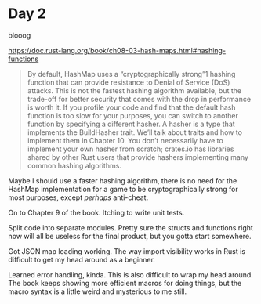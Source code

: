 # Day 2

blooog

https://doc.rust-lang.org/book/ch08-03-hash-maps.html#hashing-functions

> By default, HashMap uses a “cryptographically strong”1 hashing function that can provide resistance to Denial of Service (DoS) attacks. This is not the fastest hashing algorithm available, but the trade-off for better security that comes with the drop in performance is worth it. If you profile your code and find that the default hash function is too slow for your purposes, you can switch to another function by specifying a different hasher. A hasher is a type that implements the BuildHasher trait. We’ll talk about traits and how to implement them in Chapter 10. You don’t necessarily have to implement your own hasher from scratch; crates.io has libraries shared by other Rust users that provide hashers implementing many common hashing algorithms.

Maybe I should use a faster hashing algorithm, there is no need for the HashMap implementation for a game to be cryptographically strong for most purposes, except _perhaps_ anti-cheat.

On to Chapter 9 of the book. Itching to write unit tests.

Split code into separate modules. Pretty sure the structs and functions right now will all be useless for the final product,
but you gotta start somewhere.

Got JSON map loading working. The way import visibility works in Rust is difficult to get my head around as a beginner.

Learned error handling, kinda. This is also difficult to wrap my head around. The book keeps showing more efficient macros for doing things, but the macro syntax is a little weird and mysterious to me still.